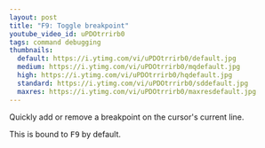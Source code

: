 ```yaml
---
layout: post
title: "F9: Toggle breakpoint"
youtube_video_id: uPDOtrrirb0
tags: command debugging
thumbnails:
  default: https://i.ytimg.com/vi/uPDOtrrirb0/default.jpg
  medium: https://i.ytimg.com/vi/uPDOtrrirb0/mqdefault.jpg
  high: https://i.ytimg.com/vi/uPDOtrrirb0/hqdefault.jpg
  standard: https://i.ytimg.com/vi/uPDOtrrirb0/sddefault.jpg
  maxres: https://i.ytimg.com/vi/uPDOtrrirb0/maxresdefault.jpg
---
```


Quickly add or remove a breakpoint on the cursor's current line.

This is bound to <kbd>F9</kbd> by default.
